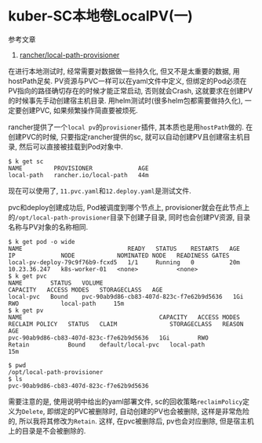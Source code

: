 # kuber-SC本地卷LocalPV(一)

参考文章

1. [rancher/local-path-provisioner](https://github.com/rancher/local-path-provisioner)

在进行本地测试时, 经常需要对数据做一些持久化, 但又不是太重要的数据, 用hostPath足矣. PV资源与PVC一样可以在yaml文件中定义, 但绑定的Pod必须在PV指向的路径确切存在的时候才能正常启动, 否则就会Crash, 这就要求在创建PV的时候事先手动创建宿主机目录. 用helm测试时(很多helm包都需要做持久化), 一定要创建PVC, 如果频繁操作简直要被烦死.

rancher提供了一个`local pv`的`provisioner`插件, 其本质也是用`hostPath`做的. 在创建PVC的时候, 只要指定rancher提供的sc, 就可以自动创建PV且创建宿主机目录, 然后可以直接被挂载到Pod对象中.

```console
$ k get sc
NAME         PROVISIONER             AGE
local-path   rancher.io/local-path   44m
```

现在可以使用了, `11.pvc.yaml`和`12.deploy.yaml`是测试文件.

pvc和deploy创建成功后, Pod被调度到哪个节点上, provisioner就会在此节点上的`/opt/local-path-provisioner`目录下创建子目录, 同时也会创建PV资源, 目录名称与PV对象的名称相同.

```console
$ k get pod -o wide
NAME                              READY   STATUS    RESTARTS   AGE     IP             NODE            NOMINATED NODE   READINESS GATES
local-pv-deploy-79c9f76b9-fcxd5   1/1     Running   0          20m     10.23.36.247   k8s-worker-01   <none>           <none>
$ k get pvc
NAME        STATUS   VOLUME                                     CAPACITY   ACCESS MODES   STORAGECLASS   AGE
local-pvc   Bound    pvc-90ab9d86-cb83-407d-823c-f7e62b9d5636   1Gi        RWO            local-path     15m
$ k get pv
NAME                                       CAPACITY   ACCESS MODES   RECLAIM POLICY   STATUS   CLAIM               STORAGECLASS   REASON   AGE
pvc-90ab9d86-cb83-407d-823c-f7e62b9d5636   1Gi        RWO            Retain           Bound    default/local-pvc   local-path              15m
```

```console
$ pwd
/opt/local-path-provisioner
$ ls
pvc-90ab9d86-cb83-407d-823c-f7e62b9d5636
```

需要注意的是, 使用说明中给出的yaml部署文件, sc的回收策略`reclaimPolicy`定义为`Delete`, 即绑定的PVC被删除时, 自动创建的PV也会被删除, 这样是非常危险的, 所以我将其修改为`Retain`. 这样, 在pvc被删除后, pv也会对应删除, 但是宿主机上的目录是不会被删除的.

